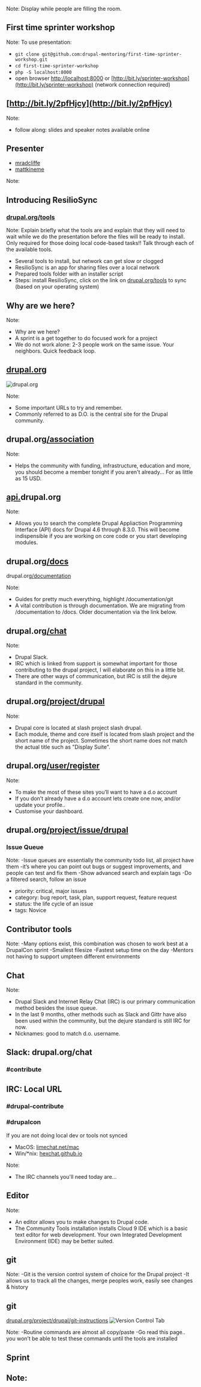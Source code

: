 <!-- .slide: data-background="images/nashville_cover.jpg" data-state="show-header" data-header="Start syncing: drupal.org/tools" -->
<!-- .element: class="drupalcon-logo" -->

Note:
Display while people are filling the room.



<!-- .slide: data-background="images/amsterdam-sprint-room.jpg" data-state="show-header" data-header="Photo CC-BY Boris Baldinger https://flic.kr/p/pq711h" -->
## First time sprinter workshop
<!-- .element: class="heading invert" -->

Note:
To use presentation:
- `git clone git@github.com:drupal-mentoring/first-time-sprinter-workshop.git`
- `cd first-time-sprinter-workshop`
- `php -S localhost:8000`
- open browser [http://localhost:8000](http://localhost:8000) or [http://bit.ly/sprinter-workshop](http://bit.ly/sprinter-workshop) (network connection required)



<!-- .slide: data-state="show-header" data-header="Start syncing: drupal.org/tools" -->
## [http://bit.ly/2pfHjcy](http://bit.ly/2pfHjcy)

Note:
- follow along: slides and speaker notes available online



<!-- .slide: data-state="show-header" data-header="Start syncing: drupal.org/tools" -->
## Presenter

* <a href="https://www.drupal.org/u/mradcliffe"><i class="fa fa-drupal"></i> mradcliffe</a>
* <a href="https://twitter.com/mattkineme"><i class="fa fa-twitter"></i> mattkineme</a>

Note:



## Introducing ResilioSync
<!-- .element: class="heading" -->
### [drupal.org/tools](https://www.drupal.org/tools)
Note:
Explain briefly what the tools are and explain that they will need to wait while we do the presentation before the files will be ready to install. Only required for those doing local code-based tasks!! Talk through each of the available tools.
- Several tools to install, but network can get slow or clogged
- ResilioSync is an app for sharing files over a local network
- Prepared tools folder with an installer script
- Steps: install ResilioSync, click on the link on [drupal.org/tools](https://www.drupal.org/tools) to sync (based on your operating system)



<!-- .slide: data-background="images/amsterdam-sprint.jpg" data-state="show-header" data-header="Photo CC-BY Boris Baldinger https://flic.kr/p/paCQbD" -->
## Why are we here?
<!-- .element: class="heading invert" -->

Note:
- Why are we here?
- A sprint is a get together to do focused work for a project
- We do not work alone: 2-3 people work on the same issue. Your neighbors. Quick feedback loop.



## <a href="https://www.drupal.org" target="_blank"><i class="fa fa-drupal"></i> drupal.org</a>
![drupal.org](images/websites-do.png)

Note:
- Some important URLs to try and remember.
- Commonly referred to as D.O. is the central site for the Drupal community.



## <i class="fa fa-drupal"></i> drupal.org<a href="https://www.drupal.org/association" target="_blank">/association</a>

Note:
- Helps the community with funding, infrastructure, education and more, you should become a member tonight if you aren't already... For as little as 15 USD.



## <i class="fa fa-code"></i><a href="https://api.drupal.org" target="_blank"> api.</a>drupal.org

Note:
- Allows you to search the complete Drupal Appliaction Programming Interface (API) docs for Drupal 4.6 through 8.3.0. This will become indispensible if you are working on core code or you start developing modules.



## <i class="fa fa-book"></i> drupal.org<a href="https://www.drupal.org/docs" target="_blank">/docs</a>
<i class="fa fa-question-circle"></i> drupal.org<a href="https://www.drupal.org/documentation" target="_blank">/documentation</a>

Note:
- Guides for pretty much everything, highlight /documentation/git
- A vital contribution is through documentation. We are migrating from /documentation to /docs. Older documentation via the link below.



## <i class="fa fa-comments-o"></i> drupal.org<a href="https://www.drupal.org/chat" target="_blank">/chat</a>

Note:
- Drupal Slack.
- IRC which is linked from support is somewhat important for those contributing to the drupal project, I will elaborate on this in a little bit.
- There are other ways of communication, but IRC is still the dejure standard in the community.



## <i class="fa fa-code-fork"></i> drupal.org<a href="https://www.drupal.org/project/drupal" target="_blank">/project/drupal</a>

Note:
- Drupal core is located at slash project slash drupal.
- Each module, theme and core itself is located from slash project and the short name of the project. Sometimes the short name does not match the actual title such as "Display Suite".



## <i class="fa fa-user"></i> drupal.org<a href="https://www.drupal.org/user/register" target="_blank">/user/register</a>

Note:
- To make the most of these sites you’ll want to have a d.o account
- If you don’t already have a d.o account lets create one now, and/or update your profile..
- Customise your dashboard.



## <i class="fa fa-bug"></i> drupal.org<a href="https://drupal.org/project/issues/drupal">/project/issue/drupal</a>

### Issue Queue

Note:
-Issue queues are essentially the community todo list, all project have them
-it’s where you can point out bugs or suggest improvements, and people can test and fix them
-Show advanced search and explain tags
-Do a filtered search, follow an issue
- priority: critical, major issues
- category: bug report, task, plan, support request, feature request
- status: the life cycle of an issue
- tags: Novice



## <i class="fa fa-wrench"></i> Contributor tools

Note:
-Many options exist, this combination was chosen to work best at a DrupalCon sprint
-Smallest filesize
-Fastest setup time on the day
-Mentors not having to support umpteen different environments



<!-- .slide: data-background="images/amsterdam-webchick.jpg" data-state="show-header" data-header="Photo CC-BY Boris Baldinger https://flic.kr/p/paCRg4" -->
## Chat
<!-- .element: class="heading" -->

Note:
- Drupal Slack and Internet Relay Chat (IRC) is our primary communication method besides the issue queue.
- In the last 9 months, other methods such as Slack and Gittr have also been used within the community, but the dejure standard is still IRC for now.
- Nicknames: good to match d.o. username.



## Slack: drupal.org/chat
### #contribute

## IRC: Local URL
### #drupal-contribute
### #drupalcon

If you are not doing local dev or tools not synced

* MacOS: <a href="https://limechat.net/mac" target="_blank" title="MacOS: LimeChat">limechat.net/mac</a>
* Win/*nix: <a href="https://hexchat.github.io" target="_blank" title="Windows or Unix: Hexchat">hexchat.github.io</a>

Note:
- The IRC channels you'll need today are...



<!-- .slide: data-background="images/nola-editor.jpg" data-state="show-header" data-header="Photo CC-BY-SA 2.0 Michael Cannon https://flic.kr/p/GZs16Q" -->
## Editor
<!-- .element: class="heading" -->

Note:
- An editor allows you to make changes to Drupal code.
- The Community Tools installation installs Cloud 9 IDE which is a basic text editor for web development. Your own Integrated Development Environment (IDE) may be better suited.



<!-- .slide: data-background="images/cottser-livecommit.jpg" data-state="show-header" data-header="Photo CC-BY-SA 2.0 Michael Cannon https://flic.kr/p/GZs3LQ" -->
## git
<!-- .element: class="heading" -->


Note:
-Git is the version control system of choice for the Drupal project
-It allows us to track all the changes, merge peoples work, easily see changes & history



## git <!-- .element: style="margin-top: 8rem;" -->
<a href="https://www.drupal.org/project/drupal/git-instructions" target="_blank">drupal.org/project/drupal/git-instructions</a>
![Version Control Tab](images/git-commands.png)

Note:
-Routine commands are almost all copy/paste
-Go read this page.. you won’t be able to test these commands until the tools are installed



<!-- .slide: data-background="images/mumbai-sprint.jpg" data-state="show-header" data-header="Photo CC BY-NC 2.0 Nitesh Kumar https://flic.kr/p/DrKbeu" class="vertical" -->
## Sprint
<!-- .element: class="heading bottom" -->

Note:
-

